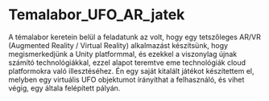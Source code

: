 # Temalabor_UFO_AR_jatek
A témalabor keretein belül a feladatunk az volt,
hogy egy tetszőleges AR/VR (Augmented Reality / Virtual Reality)
alkalmazást készítsünk, hogy megismerkedjünk a Unity platformmal,
és ezekkel a viszonylag újnak számító technológiákkal,
ezzel alapot teremtve eme technológiák cloud platformokra való illesztéséhez.
Én egy saját kitalált játékot készítettem el, melyben egy virtuális UFO objektumot írányíthat a felhasználó,
és vihet végig, egy általa felépített pályán.
